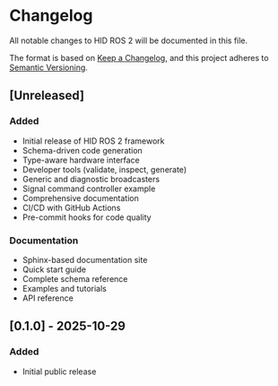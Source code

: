# Changelog

All notable changes to HID ROS 2 will be documented in this file.

The format is based on [Keep a Changelog](https://keepachangelog.com/en/1.0.0/),
and this project adheres to [Semantic Versioning](https://semver.org/spec/v2.0.0.html).

## [Unreleased]

### Added
- Initial release of HID ROS 2 framework
- Schema-driven code generation
- Type-aware hardware interface
- Developer tools (validate, inspect, generate)
- Generic and diagnostic broadcasters
- Signal command controller example
- Comprehensive documentation
- CI/CD with GitHub Actions
- Pre-commit hooks for code quality

### Documentation
- Sphinx-based documentation site
- Quick start guide
- Complete schema reference
- Examples and tutorials
- API reference

## [0.1.0] - 2025-10-29

### Added
- Initial public release
